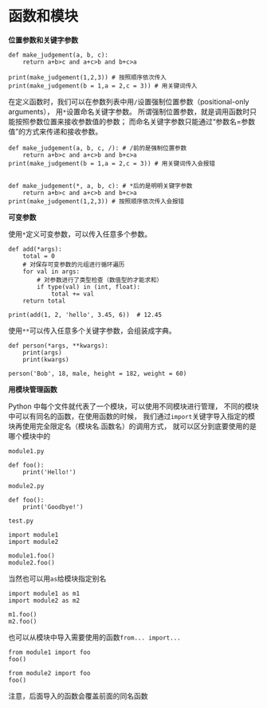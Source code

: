 # 函数和模块

**位置参数和关键字参数**

```
def make_judgement(a, b, c):
    return a+b>c and a+c>b and b+c>a

print(make_judgement(1,2,3)) # 按照顺序依次传入
print(make_judgement(b = 1,a = 2,c = 3)) # 用关键词传入
```
在定义函数时，我们可以在参数列表中用`/`设置强制位置参数（positional-only arguments），
用`*`设置命名关键字参数。
所谓强制位置参数，就是调用函数时只能按照参数位置来接收参数值的参数；
而命名关键字参数只能通过“参数名=参数值”的方式来传递和接收参数。

```
def make_judgement(a, b, c, /): # /前的是强制位置参数
    return a+b>c and a+c>b and b+c>a
print(make_judgement(b = 1,a = 2,c = 3)) # 用关键词传入会报错


def make_judgement(*, a, b, c): # *后的是明明关键字参数
    return a+b>c and a+c>b and b+c>a
print(make_judgement(1,2,3)) # 按照顺序依次传入会报错
```

**可变参数**

使用`*`定义可变参数，可以传入任意多个参数。

```
def add(*args):
    total = 0
    # 对保存可变参数的元组进行循环遍历
    for val in args:
        # 对参数进行了类型检查（数值型的才能求和）
        if type(val) in (int, float):
            total += val
    return total

print(add(1, 2, 'hello', 3.45, 6))  # 12.45
```

使用`**`可以传入任意多个关键字参数，会组装成字典。

```
def person(*args, **kwargs):
    print(args)
    print(kwargs)

person('Bob', 18, male, height = 182, weight = 60)
```

**用模块管理函数**

Python 中每个文件就代表了一个模块，可以使用不同模块进行管理，
不同的模块中可以有同名的函数，在使用函数的时候，
我们通过`import`关键字导入指定的模块再使用完全限定名（模块名.函数名）的调用方式，
就可以区分到底要使用的是哪个模块中的

`module1.py`
```
def foo():
    print('Hello!')
```

`module2.py`
```
def foo():
    print('Goodbye!')
```

`test.py`

```
import module1
import module2

module1.foo()
module2.foo()
```
当然也可以用`as`给模块指定别名

```
import module1 as m1
import module2 as m2

m1.foo()
m2.foo()
```

也可以从模块中导入需要使用的函数`from... import...`

```
from module1 import foo
foo()

from module2 import foo
foo()
```

注意，后面导入的函数会覆盖前面的同名函数
